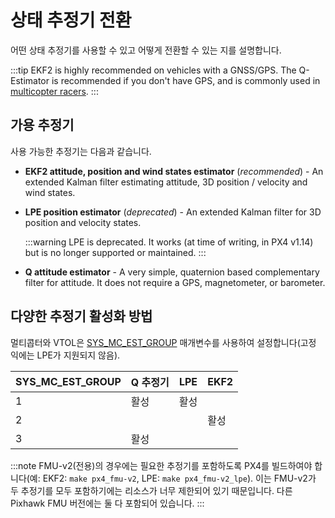 # 상태 추정기 전환

어떤 상태 추정기를 사용할 수 있고 어떻게 전환할 수 있는 지를 설명합니다.

:::tip EKF2 is highly recommended on vehicles with a GNSS/GPS. The Q-Estimator is recommended if you don't have GPS, and is commonly used in [multicopter racers](../config_mc/racer_setup.md).
:::

## 가용 추정기

사용 가능한 추정기는 다음과 같습니다.

- **EKF2 attitude, position and wind states estimator** (_recommended_) - An extended Kalman filter estimating attitude, 3D position / velocity and wind states.
- **LPE position estimator** (_deprecated_) - An extended Kalman filter for 3D position and velocity states.

  :::warning
LPE is deprecated.
It works (at time of writing, in PX4 v1.14) but is no longer supported or maintained.
:::

- **Q attitude estimator** - A very simple, quaternion based complementary filter for attitude. It does not require a GPS, magnetometer, or barometer.
  <!-- Q estimator is supported (at time of writing in PX4 v1.14). Test added in PX4-Autopilot/pull/21922 -->

## 다양한 추정기 활성화 방법

멀티콥터와 VTOL은 [SYS_MC_EST_GROUP](../advanced_config/parameter_reference.md#SYS_MC_EST_GROUP) 매개변수를 사용하여 설정합니다(고정 익에는 LPE가 지원되지 않음).

| SYS_MC_EST_GROUP | Q 추정기 | LPE | EKF2 |
| ------------------ | ----- | --- | ---- |
| 1                  | 활성    | 활성  |      |
| 2                  |       |     | 활성   |
| 3                  | 활성    |     |      |

:::note FMU-v2(전용)의 경우에는 필요한 추정기를 포함하도록 PX4를 빌드하여야 합니다(예: EKF2: `make px4_fmu-v2`, LPE: `make px4_fmu-v2_lpe`). 이는 FMU-v2가 두 추정기를 모두 포함하기에는 리소스가 너무 제한되어 있기 때문입니다. 다른 Pixhawk FMU 버전에는 둘 다 포함되어 있습니다.
:::
